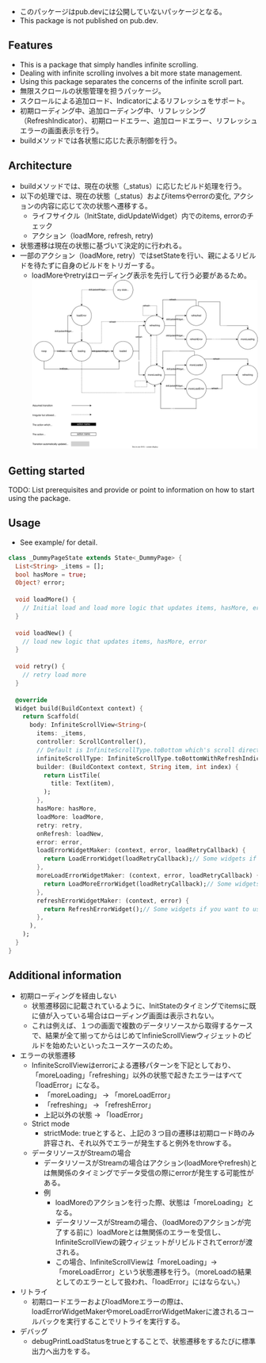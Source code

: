* このパッケージはpub.devには公開していないパッケージとなる。
* This package is not published on pub.dev.

## Features
* This is a package that simply handles infinite scrolling. 
* Dealing with infinite scrolling involves a bit more state management. 
* Using this package separates the concerns of the infinite scroll part.
* 無限スクロールの状態管理を担うパッケージ。
* スクロールによる追加ロード、Indicatorによるリフレッシュをサポート。
* 初期ローディング中、追加ローディング中、リフレッシング（RefreshIndicator）、初期ロードエラー、追加ロードエラー、リフレッシュエラーの画面表示を行う。
* buildメソッドでは各状態に応じた表示制御を行う。

## Architecture
* buildメソッドでは、現在の状態（_status）に応じたビルド処理を行う。
* 以下の処理では、現在の状態（_status）およびitemsやerrorの変化, アクションの内容に応じて次の状態へ遷移する。
    * ライフサイクル（InitState, didUpdateWidget）内でのitems, errorのチェック
    * アクション（loadMore, refresh, retry)
* 状態遷移は現在の状態に基づいて決定的に行われる。
* 一部のアクション（loadMore, retry）ではsetStateを行い、親によるリビルドを待たずに自身のビルドをトリガーする。
    * loadMoreやretryはローディング表示を先行して行う必要があるため。
![](./doc/svg/infinite_scroll_design.drawio.svg)

## Getting started
TODO: List prerequisites and provide or point to information on how to
start using the package.

## Usage
* See example/ for detail.
```dart
class _DummyPageState extends State<_DummyPage> {
  List<String> _items = [];
  bool hasMore = true;
  Object? error;

  void loadMore() {
    // Initial load and load more logic that updates items, hasMore, error
  }

  void loadNew() {
    // load new logic that updates items, hasMore, error
  }

  void retry() {
    // retry load more 
  }

  @override
  Widget build(BuildContext context) {
    return Scaffold(
      body: InfiniteScrollView<String>(
        items: _items,
        controller: ScrollController(),
        // Default is InfiniteScrollType.toBottom which's scroll direction is to bottom and does not have RefreshIndocator.
        infiniteScrollType: InfiniteScrollType.toBottomWithRefreshIndicator,
        builder: (BuildContext context, String item, int index) {
          return ListTile(
            title: Text(item),
          );
        },
        hasMore: hasMore,
        loadMore: loadMore,
        retry: retry,
        onRefresh: loadNew,
        error: error,
        loadErrorWidgetMaker: (context, error, loadRetryCallback) {
          return LoadErrorWidget(loadRetryCallback);// Some widgets if you want to use original widget when load error occured.
        },
        moreLoadErrorWidgetMaker: (context, error, loadRetryCallback) {
          return LoadMoreErrorWidget(loadRetryCallback);// Some widgets if you want to use original widget when load more error occured.
        },
        refreshErrorWidgetMaker: (context, error) {
          return RefreshErrorWidget();// Some widgets if you want to use original widget when refresh error occured.
        },
      ),
    );
  }
}
```

## Additional information
* 初期ローディングを経由しない
    * 状態遷移図に記載されているように、InitStateのタイミングでitemsに既に値が入っている場合はローディング画面は表示されない。
    * これは例えば、１つの画面で複数のデータリソースから取得するケースで、結果が全て揃ってからはじめてInfinieScrollViewウィジェットのビルドを始めたいといったユースケースのため。    
* エラーの状態遷移
    * InfiniteScrollViewはerrorによる遷移パターンを下記としており、「moreLoading」「refreshing」以外の状態で起きたエラーはすべて「loadError」になる。
        * 「moreLoading」 -> 「moreLoadError」
        * 「refreshing」 -> 「refreshError」
        * 上記以外の状態 -> 「loadError」
    * Strict mode
        * strictMode: trueとすると、上記の３つ目の遷移は初期ロード時のみ許容され、それ以外でエラーが発生すると例外をthrowする。
    * データリソースがStreamの場合
        * データリソースがStreamの場合はアクション(loadMoreやrefresh)とは無関係のタイミングでデータ受信の際にerrorが発生する可能性がある。
        * 例
            * loadMoreのアクションを行った際、状態は「moreLoading」となる。
            * データリソースがStreamの場合、（loadMoreのアクションが完了する前に）loadMoreとは無関係のエラーを受信し、InfiniteScrollViewの親ウィジェットがリビルドされてerrorが渡される。
            * この場合、InfiniteScrollViewは「moreLoading」->「moreLoadError」という状態遷移を行う。（moreLoadの結果としてのエラーとして扱われ、「loadError」にはならない。）
* リトライ
    * 初期ロードエラーおよびloadMoreエラーの際は、loadErrorWidgetMakerやmoreLoadErrorWidgetMakerに渡されるコールバックを実行することでリトライを実行する。
* デバッグ
    * debugPrintLoadStatusをtrueとすることで、状態遷移をするたびに標準出力へ出力をする。